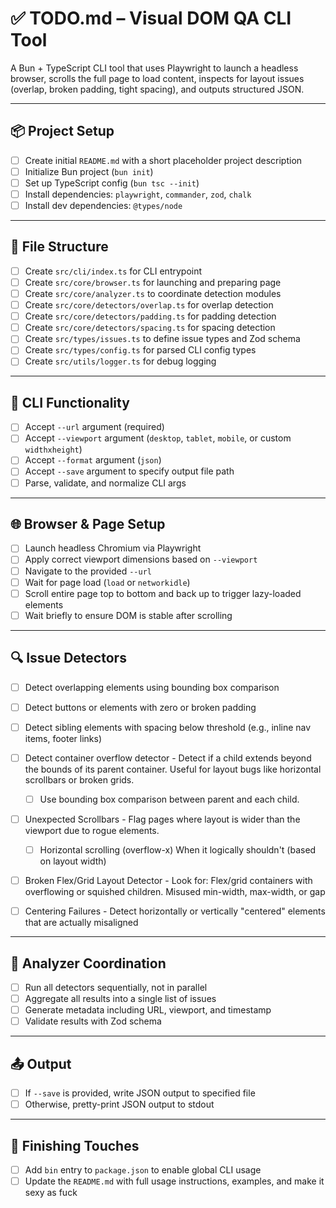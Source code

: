 # ✅ TODO.md – Visual DOM QA CLI Tool

A Bun + TypeScript CLI tool that uses Playwright to launch a headless browser, scrolls the full page to load content, inspects for layout issues (overlap, broken padding, tight spacing), and outputs structured JSON.

---

## 📦 Project Setup

- [ ] Create initial `README.md` with a short placeholder project description
- [ ] Initialize Bun project (`bun init`)
- [ ] Set up TypeScript config (`bun tsc --init`)
- [ ] Install dependencies: `playwright`, `commander`, `zod`, `chalk`
- [ ] Install dev dependencies: `@types/node`

---

## 📁 File Structure

- [ ] Create `src/cli/index.ts` for CLI entrypoint
- [ ] Create `src/core/browser.ts` for launching and preparing page
- [ ] Create `src/core/analyzer.ts` to coordinate detection modules
- [ ] Create `src/core/detectors/overlap.ts` for overlap detection
- [ ] Create `src/core/detectors/padding.ts` for padding detection
- [ ] Create `src/core/detectors/spacing.ts` for spacing detection
- [ ] Create `src/types/issues.ts` to define issue types and Zod schema
- [ ] Create `src/types/config.ts` for parsed CLI config types
- [ ] Create `src/utils/logger.ts` for debug logging

---

## 🧠 CLI Functionality

- [ ] Accept `--url` argument (required)
- [ ] Accept `--viewport` argument (`desktop`, `tablet`, `mobile`, or custom `widthxheight`)
- [ ] Accept `--format` argument (`json`)
- [ ] Accept `--save` argument to specify output file path
- [ ] Parse, validate, and normalize CLI args

---

## 🌐 Browser & Page Setup

- [ ] Launch headless Chromium via Playwright
- [ ] Apply correct viewport dimensions based on `--viewport`
- [ ] Navigate to the provided `--url`
- [ ] Wait for page load (`load` or `networkidle`)
- [ ] Scroll entire page top to bottom and back up to trigger lazy-loaded elements
- [ ] Wait briefly to ensure DOM is stable after scrolling

---

## 🔍 Issue Detectors

- [ ] Detect overlapping elements using bounding box comparison
- [ ] Detect buttons or elements with zero or broken padding
- [ ] Detect sibling elements with spacing below threshold (e.g., inline nav items, footer links)
- [ ] Detect container overflow detector - Detect if a child extends beyond the bounds of its parent container. Useful for layout bugs like horizontal scrollbars or broken grids.
  - [ ] Use bounding box comparison between parent and each child.
- [ ] Unexpected Scrollbars - Flag pages where layout is wider than the viewport due to rogue elements.
  - [ ] Horizontal scrolling (overflow-x) When it logically shouldn't (based on layout width)
- [ ] Broken Flex/Grid Layout Detector - Look for: Flex/grid containers with overflowing or squished children. Misused min-width, max-width, or gap
- [ ] Centering Failures - Detect horizontally or vertically "centered" elements that are actually misaligned



---

## 🧩 Analyzer Coordination

- [ ] Run all detectors sequentially, not in parallel
- [ ] Aggregate all results into a single list of issues
- [ ] Generate metadata including URL, viewport, and timestamp
- [ ] Validate results with Zod schema

---

## 📤 Output

- [ ] If `--save` is provided, write JSON output to specified file
- [ ] Otherwise, pretty-print JSON output to stdout

---

## 🧼 Finishing Touches

- [ ] Add `bin` entry to `package.json` to enable global CLI usage
- [ ] Update the `README.md` with full usage instructions, examples, and make it sexy as fuck
